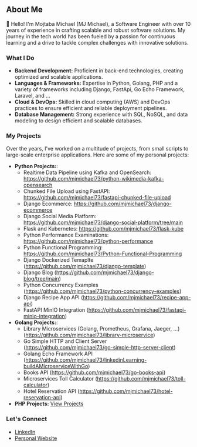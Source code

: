 ## About Me

👋 Hello! I'm Mojtaba Michael (MJ Michael), a Software Engineer with over 10 years of experience in crafting scalable and robust software solutions. My journey in the tech world has been fueled by a passion for continuous learning and a drive to tackle complex challenges with innovative solutions.

### What I Do
- **Backend Development:** Proficient in back-end technologies, creating optimized and scalable applications.
- **Languages & Frameworks:** Expertise in Python, Golang, PHP  and a variety of frameworks including Django, FastApi, Go Echo Framework, Laravel, and ...
- **Cloud & DevOps:** Skilled in cloud computing (AWS) and DevOps practices to ensure efficient and reliable deployment pipelines.
- **Database Management:** Strong experience with SQL, NoSQL, and data modeling to design efficient and scalable databases.

### My Projects
Over the years, I've worked on a multitude of projects, from small scripts to large-scale enterprise applications. Here are some of my personal projects:

- **Python Projects:**:
  - Realtime Data Pipeline using Kafka and OpenSearch: https://github.com/mjmichael73/python-wikimedia-kafka-opensearch
  - Chunked File Upload using FastAPI: https://github.com/mjmichael73/fastapi-chunked-file-upload
  - Django Ecommerce: https://github.com/mjmichael73/django-ecommerce
  - Django Social Media Platform: https://github.com/mjmichael73/django-social-platform/tree/main
  - Flask and Kubernetes: https://github.com/mjmichael73/flask-kube
  - Python Performance Examinations: https://github.com/mjmichael73/python-performance
  - Python Functional Programming: https://github.com/mjmichael73/Python-Functional-Programming
  - Django Dockerized Temaplte (https://github.com/mjmichael73/django-template)
  - Django Blog (https://github.com/mjmichael73/django-blog/tree/main)
  - Python Concurrency Examples (https://github.com/mjmichael73/python-concurrency-examples)
  - Django Recipe App API (https://github.com/mjmichael73/recipe-app-api)
  - FastAPI MinIO Integration (https://github.com/mjmichael73/fastapi-minio-integration)
- **Golang Projects:**:
  - Library Microservices (Golang, Prometheus, Grafana, Jaeger, ...) (https://github.com/mjmichael73/library-microservice)
  - Go Simple HTTP and Client Server (https://github.com/mjmichael73/go-simple-http-server-client)
  - Golang Echo Framework API (https://github.com/mjmichael73/linkedinLearning-buildAMicroserviceWithGo)
  - Books API (https://github.com/mjmichael73/go-books-api)
  - Microservices Toll Calculator (https://github.com/mjmichael73/toll-calculator)
  - Hotel Reservation API (https://github.com/mjmichael73/hotel-reservation-api)
- **PHP Projects:** [View Projects](https://github.com/mjmichael73?tab=repositories&q=&type=&language=php)

### Let's Connect
- [LinkedIn](https://www.linkedin.com/in/mjmichael/)
- [Personal Website](https://mjmjmj.name/)

